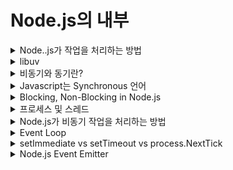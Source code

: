 # Node.js의 내부

<details>
<summary>Node..js가 작업을 처리하는 방법</summary>

> 런타임 환경에서 1+1 같은 자바스크립트로 처리할 수 있는 작업은 v8 엔진을 통해서 하게 된다. <br/>
> 하지만 파일을 읽는 것과 같은 작업은 v8 엔진으로 할 수 없다. <br/>
> 그래서 이러한 부분은 libuv를 통해서 작업한다.

![Alt text](readme_img/image.png)

![Alt text](readme_img/image-1.png)

#### 만약 인터넷에 있는 어떤 파일을 다운로드해야 한다면?

![Alt text](readme_img/image-2.png)

---

### 간단 요약

- v8이 코드를 해석하고 Node.js APIs들 중 하나의 함수를 호출하고 Node.js 바인딩을 통해 libuv에 의해 원하는 작업을 처리하게 된다.
  ![Alt text](readme_img/image-3.png)

</details>

<details>
<summary>libuv</summary>

### libuv(유티콘 벨로시티랩터 라이브러리)

- 이벤트 루프를 기반으로 하는 비동기 I/O에 대한 지원을 제공하는 다중 플랫폼 C 라이브러리이다.
- 주로 Node.js에서 사용하도록 개발되었지만 Julia, Luvit, pyuv 등과 같은 다른 도구에서도 사용된다.
- Node.js는 이 라이브러리를 사용하여 지원되는 모든 플랫폼에서 통합 인터페이스로 I/O 작업을 추상화한다.
- 즉 libuv를 쓰면 각 플랫폼(window, mac, linux,...)의 가장 빠른 비동기 IO 인터페이스로 통일된 코드로 돌릴 수 있는 장점이 있다.
- 이 라이브러리는 파일 시스템, DNS, 네트워크, 파이프, 신호 처리, 폴링 및 스트리밍을 처리하는 메커니즘을 제공한다.

### [libuv](https://github.com/libuv/libuv) 오픈 소스 코드에서 어떤 식으로 돌아가는지 살펴보면

![Alt text](readme_img/image-4.png)

- 원래 unix랑 window와 파일을 컨트롤하는 방법이 다르지만 이런 식으로 libuv에서 서로 compatible 하게 해주기 때문에 노드를 사용하는 사람은 따로 신경 쓰지 않고 unix, window에서 같은 방법으로 사용할 수 있다.

</details>

<details>
<summary>비동기와 동기란?</summary>

1. 동기 : Synchronous 시간을 맞춤
2. 비동기 : Asynchronous 시간을 맞추지 않음

#### 동기와 비동기의 차이점

- 동기는 먼저 이전의 것이 끝나야 다음 것을 할 수 있지만 비동기는 1번을 하면서 2번을 할 수 있고, 3번, 4번도 할 수 있다.
  ![Alt text](readme_img/image-5.png)

### 코드로 보는 ASYNC & SYNC

#### SYNC

```javascript
console.log("1");
console.log("2");

/* node test.js
1
2
*/
```

#### ASYNC

```javascript
setTimeout(() => {
  console.log("1");
}, 1000);
console.log("2");

/* node test.js
2
1
*/
```

### Node.js에서 비동기를 주로 사용함

- Node.js에서 비동기를 주로 사용한다.
- 데이터베이스에서 데이터를 읽을 때, 저장할 때, 지울 때 등 대부분의 요청이 비동기로 이루어진다.
  - 대부분의 작어빙 어느 정도의 시간을 요하기 때문
- 이로 인해 여러 개의 작업을 해도 다른 작업을 기다리지 않고 빠르게 여러 작업을 처리할 수 있다.

</details>

<details>
<summary>Javascript는 Synchronous 언어</summary>

### Javascript는 동기 언어이다.

- 자바스크립트는 한 줄 실행하고 또 다음 줄 실행하는 동기 언어이다.
- 하지만 콜백 함수를 힐행하는 비동기 코드를 자주 사용하는데 이는 어떻게 된 것일까?

```javascript
setTimeout(() => {
  console.log("1");
}, 1000);
console.log("2");
```

- 위의 코드를 보면 setTimeout은 사실 자바스크립트의 부분이 아니다.
- 브라우저에서 사용 할 경우 브라우저 api(window object)를 사용하고, Node에서 사용할 경우 Node api(global object)를 사용하는 것이다.
- 결과적으로 자바스크립트는 비동기처럼 사용할 수 있지만, 다른 것의 도움을 받아 비동기 처리를 하는 것이다.

</details>

<details>
<summary>Blocking, Non-Blocking in Node.js</summary>

### [Blocking & Non-Blocking](https://nodejs.org/en/docs/guides/blocking-vs-non-blocking/)

#### Blocking

- Blocking은 Node.js 프로세스에서 추가 Javascript 실행이 Javascript가 아닌 작업이 완료될 때까지 기다려야 하는 경우이다.
- 이는 Blocking 작업이 발생하는 동안 이벤트 루프가 Javascript를 계속 실행할 수 없기 때문에 발생한다.
  ![Alt text](readme_img/image-6.png)

#### Blocking Function

- JSON.stringfy 함수와 window.alert는 Blocking 함수이다.
- 해당 작업을 마쳐야 다음 작업을 수행할 수 있다.

#### Node.js에 있는 Blocking 메소드

![Alt text](readme_img/image-7.png)

- Node.js 표준 라이브러리의 모든 I/O 메서드는 non-blocking 및 callback 함수를 허용하는 비동기 버전을 제공한다.
- 일부 메서드에는 이름이 Sync로 끝나는 차단 상대도 있다.

#### Non-Blocking Method 사용

![Alt text](readme_img/image-8.png)

- 첫 번째 예는 두 번째 예보다 간단해 보이지만 두 번째 줄이 전체 파일을 읽을 때까지 추가 JavaScript 실행을 차단하는 단점이 있다.
- 동기식 버전에서는 오류가 발생하면 이를 잡아야 하며 그렇지 않으면 프로세스가 중단된다.
- 비동기 버전에서 표시된 대로 오류를 발생시켜야 하는지 여부는 작성자가 결정한다.

#### Blocking 코드와 Non-Blocking 코드를 함께 사용할 때 발생할 수 있는 문제

![Alt text](readme_img/image-9.png)

- 위의 예제에서 fs.unlinkSync()는 실제로 읽히기 전에 file.md를 삭제하는 fs.readFile()보다 먼저 실행될 가능성이 높다.
  - 의도 : 파일 읽기 -> 파일 지우기
  - 실제 : 파일 지우기 -> 파일 읽기

![Alt text](readme_img/image-10.png)

- 위의 내용은 올바른 작업 순서를 보장하는 fs.readFile()의 콜백 내에서 fs.unlink()에 대한 non-blocking 호출을 배치한다.

#### CPU Non-Blocking

- cpu도 보면 자신이 일을 하는 것보다는 파일을 읽는 것 같은 경우 하드 디스크에게 일을 시키고, 인터넷에서 다른 디바이스들과 소통하는 것들은 네트워크 카드를 통해 일을 처리한다.
- 결국 CPU는 기다리는 일을 하고 직접 일하는 것은 다른 것들이 한다.
- 이게 바로 non-block, asynchronous라 볼 수 있다.
- 이 덕분에 CPU를 더 효율적으로 사용할 수 있게 된다.

</details>

<details>
<summary>프로세스 및 스레드</summary>

> 앞으로 Node.js가 한 번에 여러 가지 일을 처리할 수 있는 방법에 대해 계속해서 알아보자.
> 그 전에 스레드에 대한 개념을 알면 좋다. 따라서 스레드와 프로세스를 함께 알아보도록 하자

![Alt text](readme_img/image-11.png)

### 프로세스와 스레드란 무엇인가?

#### 프로세스(Process)

- 컴퓨터가 구글 크롬 프로그램을 실행하든 카카오톡 프로그램을 실행하든 어떠한 일을 하고 있는 상태를 프로세스라고 한다.
- 프로세서(Processors)가 프로세스(process)를 하나씩 조금씩 빠르게 처리해서 같이 모든 프로세스를 처리하는 것처럼 보이는 동시성과 여러개의 프로세서가 여러 개의 프로세스를 각각 동시에 처리해주는 병렬성을 같이 이용해서 처리해 준다.
  ![Alt text](readme_img/image-12.png)

- 실행파일을 클릭했을 때, 메모리(RAMM) 할당이 이루어지는 순간부터 이 프로그램은 '프로세스'라 불리게 된다.
- 아래 이미지는 메인 메모리 내부 프로세스의 단순화된 레이아웃을 보여준다.
  ![Alt text](readme_img/image-14.png)
- stack : 프로세스 스택에는 메서드 / 함수 매개변수, 반환 주소 및 지역 변수와 같은 임시 데이터가 포함된다.
- heap : 이것은 런타임 동안 프로세스에 동적으로 할당된 메모리이다.
- data : 이 섹션에는 전역 및 정적 변수가 포함되어 있다.
- text : 여기에는 Program Counter 값과 프로세서 레지스터의 내용이 나타내는 현재 활동이 포함된다.
- Heap의 영역이 증가하여 Stack 영역을 침범하는 상황 : Heap Overflow
- Stack의 영역이 증가하여 Heap의 영역을 침범하는 상황 : Stack Overflow
- 이러한 상황이 될 때 사용되는 메모리의 자유 영역 또한 존재한다.
- 프로세스 메모리의 속도는 stack > data > code > heap 순으로 빠르다.

#### 스레드(Thread)

- 카카오 프로그램을 실행해 놓으면 알림도 오고 메시지도 오고 광고도 나와야 한다.
- 결국 한 프로세스 내에서 여러가지 작업이 동시에 이뤄져야 한다.
- 이 때 쓰레드를 이용하게 된다.
- 스레드란 프로세스 내에서 일을 처리하는 세부 실행 단위를 말한다.

#### 스레드는 자원을 공유한다.

- 아래의 그림과 같이 하나의 프로세스 안에서 스레드들은 자원을 공유하게 된다.
- 비슷한 작업에 대해서 자원을 공유하여 처리하는게 효율적이다.
- 하지만 자원을 공유해서 나오는 담점도 있다.
- 공유하는 자원에 여러 개의 쓰레드가 동시 접근할 경우 에러가 발생할 수 있으며 이러한 경우를 위해 코딩 또는 디버깅하기도 어렵다.
  ![Alt text](readme_img/image-13.png)

### 싱글 스레드와 멀티 스레드

#### 싱글 스레드

![Alt text](readme_img/image-15.png)

- 하나의 프로세스에서 하나의 스레드를 실행.
- 그래서 프로세스 내의 작업을 순차적으로 실행한다.
- 위와 같은 특징으로 인해 여러가지 작업 처리가 늦어질 수 있다.

#### 멀티 스레드

![Alt text](readme_img/image-16.png)

- 하나의 프로세스 내에 여러 개의 스레드가 실행된다.
- 각각의 스레드가 다른 작업을 할당받아서, 프로세스가 병렬적으로 여러 작업을 동시에 수행할 수 있다.
- 각각 stack만 따로 할당받고 code, data, heap 영역은 공유한다.

#### 멀티 쓰레딩의 단점

- 공유하는 자원에서 동시에 접근할 때 신경을 써줘야 한다.
- 스레드 간에 데이터와 힙 영역을 공유하기 때문에 변수나 자료 구조에서 겹쳐서 오류가 날 수 있다.
  - 이러한 문제로 동기화 작업이 필요하다.
- 병목 현상이라는 게 생겨 성능을 저하시킬 수 있다.

❗❗ 결론적으로 멀티 스레딩을 관리하는 것은 쉽지 않다.

</details>

<details>
<summary>Node.js가 비동기 작업을 처리하는 방법</summary>

### 자바스크립트는 싱글 스레드

- 자바스크립트는 싱글 스레드이다.
- 그리고 Node.js는 자바스크립트 언어를 사용한다.
- 싱글 스레드면 한 번에 하나의 작업만 할 수 있는데 Node.js를 사용할 때 보면 어떻게 비동기로 파일을 열고 HTTP 리퀘스트도 보낼 수 있을까?

### Node는 LIBUV에서 제공하는 Event Loop를 이용한다.

- 아래 그림과 같이 어떠한 Task가 들어오면 Libuv에 있는 이벤트 루프를 이용하여 처리해준다.
  ![Alt text](readme_img/image-17.png)
  ![Alt text](readme_img/image-18.png)

### 정리

1. 코드가 호출 스택에 쌓인 후 실행하되 그것이 비동기 작업이라면 이벤트 루프는 비동기 작업을 위임한다.
2. Node를 구성하는 libuv는 해당 비동기 작업이 OS 커널에서 할 수 있는지, 아닌지(thread pool에서 처리)를 판단하여 비동기 함수를 처리한다.
3. 비동기 작업을 처리하고 콜백 함수를 호출한다.

- 결론적으로 Node.js는 두 개의 스레드로 구성되어 있다.
  1. 이벤트 루프(메인 스레드)
  2. Thread Pool

</details>

<details>
<summary>Event Loop</summary>

![Alt text](readme_img/image-19.png)

### Event Loop

- 이벤트 루프는 Node.js가 여러 비동기 작업을 관리하기 위한 구현체이다.
- 비동기 작업들을 모아서 관리하고 순서대로 실행할 수 있게 도와준다.

### Event Loop 구조

![Alt text](readme_img/image-20.png)

- 위 그림에서 각 박스 하나하나가 특정 작업을 수행하기 위한 단계 혹은 페이즈(Phase)를 의미한다.
- 한 페이즈에서 다음 페이즈로 넘어가는 것을 틱(Tick)이라고 부른다.
- 각 단계(Phase)에서는 각각의 큐(queue)가 있다.
  - 예를 들어 setTimeout 함수가 불러지면 timer라는 페이즈에 있는 큐에 쌓이게 된다.
  - 그리고 싱글 스레드이기 때문에 timers 페이즈에 있는 일을 끝내거나 최대 콜백 수가 될 때까지 한 후에 다른 단계(페이즈)로 이동하게 된다.(timer가 끝나면 => pending callback로 이동)
- 여기서 만약 poll이라는 단계에 왔는데 큐에 콜백 함수(A) 하나가 쌓여있었는데 그 (A) 콜백 함수 안에 B라는 콜백 함수가 있다면 A 콜백 함수 처리 후 B 콜백 함수를 poll Queue에 또 추가한다.
- 그러면 Node.js가 poll 단계를 다시 보고 Q에 B 콜백 함수가 남아있으니 그것도 처리한다.
- 이런 식으로 큐에 너무 많이 쌓이다 보면 노드가 계속 추가되는 작업을 처리하느라 다음 페이즈로 못 넘어갈 갈 것 같지만, 페이즈는 시스템의 실행 한도가 있기 때문에 어느 정도 이 한도를 넘으면 다른 페이즈로 넘어가게 된다.

### Event Loop 각각의 단계 살펴보기

- Timer : 이 단계는 setTimeout() 및 setInterval()에 의해 예약된 콜백을 실행한다.
- Pending Callbacks : TCP 오류 유형과 같은 일부 시스템 작업에 대한 콜백을 실행한다.
- Idle, Prepare : 내부적으로만 사용된다. 이벤트 루프는 아무 작업도 수행하지 않으며, 유휴 상태이고 다음 단계로 이동할 준비를 한다.
- Poll : 대부분의 I/O 관련 콜백을 실행한다.(close 콜백, 타이머에 의해 예약된 콜백 및 setImmediate()을 제외하고 거의 모두)
- Check : setImmediate() 콜백이 호출된다.
- Close Callbacks : 이벤트 루프 socket.on('close', fn) 또는 process.exit()와 같은 종료 이벤트와 관련된 콜백을 실행한다. 이벤트 루프의 각 실행 사이에 Node.js는 비동기 I/O 또는 타이머를 기다리고 있는지 확인하고 없는 경우 완전히 종료한다.

</details>

<details>
<summary>setImmediate vs setTimeout vs process.NextTick</summary>

```javascript
setTimeout(() => console.log("timeout"), 0);
setImmediate(() => console.log("immediate"));
procee.nextTick(() => console.log("nextTick"));
console.log("current event loop");

/*
current event loop
nexttick
timeout
immediate
*/
```

### 처리되는 단계

- setTimeout(), setInterval()는 Timers 단계에서 처리
- setImmediate()는 Check 단계에서 처리
- Process.nextTick()은 이벤트 루프 시작 시와 이벤트 루프의 각 단계 사이에서 처리

### process.nextTick() 재귀 호출 시 이벤트 루프 block

- 주어진 단계에서 process.nextTick()이 호출되면 이벤트 루프가 계속되기 전에 process.nextTick()에 전달된 모든 콜백이 해결된다.
- 이렇게 process.nextTick()이 재귀적으로 호출하면 이벤트 루프를 차단하게 된다.

```javascript
let count = 0;
const cb = () => {
  console.log(`Processing nextTick cb ${++count}`);
};
setImmediate(() => console.log("setImmediate is called"));
setTimeout(() => console.log("setTimeout executed"), 100);
process.nextTick(cb);
console.log("Start");
```

</details>

<details>
<summary>Node.js Event Emitter</summary>

</details>
